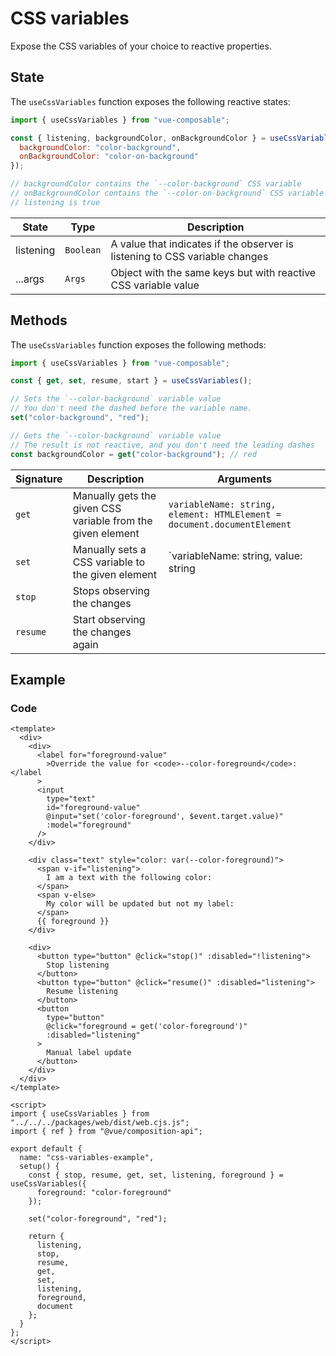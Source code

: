 # CSS variables

Expose the CSS variables of your choice to reactive properties.

## State

The `useCssVariables` function exposes the following reactive states:

```js
import { useCssVariables } from "vue-composable";

const { listening, backgroundColor, onBackgroundColor } = useCssVariables({
  backgroundColor: "color-background",
  onBackgroundColor: "color-on-background"
});

// backgroundColor contains the `--color-background` CSS variable
// onBackgroundColor contains the `--color-on-background` CSS variable
// listening is true
```

| State     | Type      | Description                                                                 |
| --------- | --------- | --------------------------------------------------------------------------- |
| listening | `Boolean` | A value that indicates if the observer is listening to CSS variable changes |
| ...args   | `Args`    | Object with the same keys but with reactive CSS variable value              |

## Methods

The `useCssVariables` function exposes the following methods:

```js
import { useCssVariables } from "vue-composable";

const { get, set, resume, start } = useCssVariables();

// Sets the `--color-background` variable value
// You don't need the dashed before the variable name.
set("color-background", "red");

// Gets the `--color-background` variable value
// The result is not reactive, and you don't need the leading dashes
const backgroundColor = get("color-background"); // red
```

| Signature | Description                                                 | Arguments                                                                                     |
| --------- | ----------------------------------------------------------- | --------------------------------------------------------------------------------------------- |
| `get`     | Manually gets the given CSS variable from the given element | `variableName: string, element: HTMLElement = document.documentElement`                       |
| `set`     | Manually sets a CSS variable to the given element           | `variableName: string, value: string | null, element: HTMLElement = document.documentElement` |
| `stop`    | Stops observing the changes                                 |                                                                                               |
| `resume`  | Start observing the changes again                           |                                                                                               |

## Example

<css-variables-example/>

### Code

```vue
<template>
  <div>
    <div>
      <label for="foreground-value"
        >Override the value for <code>--color-foreground</code>:</label
      >
      <input
        type="text"
        id="foreground-value"
        @input="set('color-foreground', $event.target.value)"
        :model="foreground"
      />
    </div>

    <div class="text" style="color: var(--color-foreground)">
      <span v-if="listening">
        I am a text with the following color:
      </span>
      <span v-else>
        My color will be updated but not my label:
      </span>
      {{ foreground }}
    </div>

    <div>
      <button type="button" @click="stop()" :disabled="!listening">
        Stop listening
      </button>
      <button type="button" @click="resume()" :disabled="listening">
        Resume listening
      </button>
      <button
        type="button"
        @click="foreground = get('color-foreground')"
        :disabled="listening"
      >
        Manual label update
      </button>
    </div>
  </div>
</template>

<script>
import { useCssVariables } from "../../../packages/web/dist/web.cjs.js";
import { ref } from "@vue/composition-api";

export default {
  name: "css-variables-example",
  setup() {
    const { stop, resume, get, set, listening, foreground } = useCssVariables({
      foreground: "color-foreground"
    });

    set("color-foreground", "red");

    return {
      listening,
      stop,
      resume,
      get,
      set,
      listening,
      foreground,
      document
    };
  }
};
</script>
```
